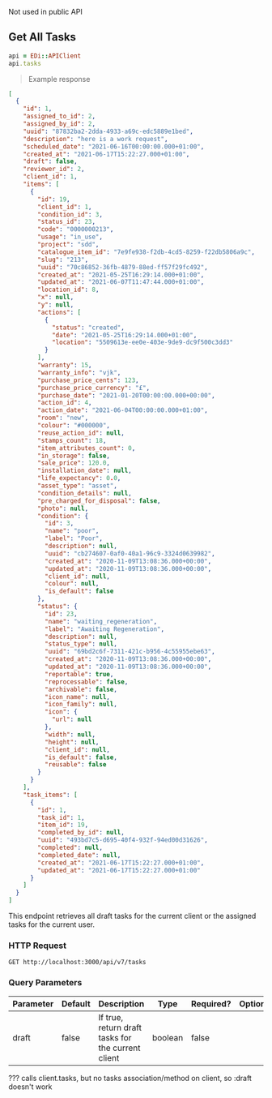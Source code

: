 Not used in public API

## Get All Tasks

```ruby
api = EDi::APIClient
api.tasks
```

> Example response

```json
[
  {
    "id": 1,
    "assigned_to_id": 2,
    "assigned_by_id": 2,
    "uuid": "87832ba2-2dda-4933-a69c-edc5889e1bed",
    "description": "here is a work request",
    "scheduled_date": "2021-06-16T00:00:00.000+01:00",
    "created_at": "2021-06-17T15:22:27.000+01:00",
    "draft": false,
    "reviewer_id": 2,
    "client_id": 1,
    "items": [
      {
        "id": 19,
        "client_id": 1,
        "condition_id": 3,
        "status_id": 23,
        "code": "0000000213",
        "usage": "in_use",
        "project": "sdd",
        "catalogue_item_id": "7e9fe938-f2db-4cd5-8259-f22db5806a9c",
        "slug": "213",
        "uuid": "70c86852-36fb-4879-88ed-ff57f29fc492",
        "created_at": "2021-05-25T16:29:14.000+01:00",
        "updated_at": "2021-06-07T11:47:44.000+01:00",
        "location_id": 8,
        "x": null,
        "y": null,
        "actions": [
          {
            "status": "created",
            "date": "2021-05-25T16:29:14.000+01:00",
            "location": "5509613e-ee0e-403e-9de9-dc9f500c3dd3"
          }
        ],
        "warranty": 15,
        "warranty_info": "vjk",
        "purchase_price_cents": 123,
        "purchase_price_currency": "£",
        "purchase_date": "2021-01-20T00:00:00.000+00:00",
        "action_id": 4,
        "action_date": "2021-06-04T00:00:00.000+01:00",
        "room": "new",
        "colour": "#000000",
        "reuse_action_id": null,
        "stamps_count": 18,
        "item_attributes_count": 0,
        "in_storage": false,
        "sale_price": 120.0,
        "installation_date": null,
        "life_expectancy": 0.0,
        "asset_type": "asset",
        "condition_details": null,
        "pre_charged_for_disposal": false,
        "photo": null,
        "condition": {
          "id": 3,
          "name": "poor",
          "label": "Poor",
          "description": null,
          "uuid": "cb274607-0af0-40a1-96c9-3324d0639982",
          "created_at": "2020-11-09T13:08:36.000+00:00",
          "updated_at": "2020-11-09T13:08:36.000+00:00",
          "client_id": null,
          "colour": null,
          "is_default": false
        },
        "status": {
          "id": 23,
          "name": "waiting_regeneration",
          "label": "Awaiting Regeneration",
          "description": null,
          "status_type": null,
          "uuid": "69bd2c6f-7311-421c-b956-4c55955ebe63",
          "created_at": "2020-11-09T13:08:36.000+00:00",
          "updated_at": "2020-11-09T13:08:36.000+00:00",
          "reportable": true,
          "reprocessable": false,
          "archivable": false,
          "icon_name": null,
          "icon_family": null,
          "icon": {
            "url": null
          },
          "width": null,
          "height": null,
          "client_id": null,
          "is_default": false,
          "reusable": false
        }
      }
    ],
    "task_items": [
      {
        "id": 1,
        "task_id": 1,
        "item_id": 19,
        "completed_by_id": null,
        "uuid": "493bd7c5-d695-40f4-932f-94ed00d31626",
        "completed": null,
        "completed_date": null,
        "created_at": "2021-06-17T15:22:27.000+01:00",
        "updated_at": "2021-06-17T15:22:27.000+01:00"
      }
    ]
  }
]
```

This endpoint retrieves all draft tasks for the current client or the assigned tasks for the current user.

### HTTP Request

`GET http://localhost:3000/api/v7/tasks`

### Query Parameters

Parameter | Default | Description | Type | Required? | Options
--------- | ------- | ----------- | ---- | -------- | -------
draft | false | If true, return draft tasks for the current client | boolean | false

??? calls client.tasks, but no tasks association/method on client, so :draft doesn't work